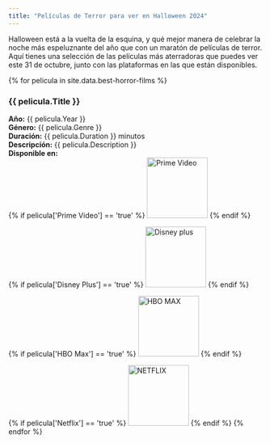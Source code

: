 ```yaml
---
title: "Películas de Terror para ver en Halloween 2024"
---
```


Halloween está a la vuelta de la esquina, y qué mejor manera de celebrar la noche más espeluznante del año que con un maratón de películas de terror. Aquí tienes una selección de las películas más aterradoras que puedes ver este 31 de octubre, junto con las plataformas en las que están disponibles.

{% for pelicula in site.data.best-horror-films %}
### **{{ pelicula.Title }}**  
**Año:** {{ pelicula.Year }}  
**Género:** {{ pelicula.Genre }}  
**Duración:** {{ pelicula.Duration }} minutos  
**Descripción:** {{ pelicula.Description }}  
**Disponible en:**  
  {% if pelicula['Prime Video'] == 'true' %}
 <img src="https://upload.wikimedia.org/wikipedia/commons/thumb/4/43/Amazon_Prime_Video_logo_%282022%29.svg/640px-Amazon_Prime_Video_logo_%282022%29.svg.png" alt="Prime Video" style="width: 120px; height: auto;">
  {% endif %}

  {% if pelicula['Disney Plus'] == 'true' %}
<img src="https://upload.wikimedia.org/wikipedia/commons/thumb/3/3e/Disney%2B_logo.svg/800px-Disney%2B_logo.svg.png?20240603202835" alt="Disney plus" style="width: 120px; height: auto;">
  {% endif %}

  {% if pelicula['HBO Max'] == 'true' %}
<img src="https://upload.wikimedia.org/wikipedia/commons/thumb/d/de/HBO_logo.svg/640px-HBO_logo.svg.png" alt="HBO MAX" style="width: 120px; height: auto;">
  {% endif %}
  
  {% if pelicula['Netflix'] == 'true' %}
<img src="https://upload.wikimedia.org/wikipedia/commons/thumb/e/ea/Netflix_Logomark.png/640px-Netflix_Logomark.png" alt="NETFLIX" style="width: 120px; height: auto;">
  {% endif %}
{% endfor %}
